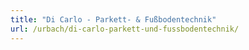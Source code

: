 ```yaml
---
title: "Di Carlo - Parkett- & Fußbodentechnik"
url: /urbach/di-carlo-parkett-und-fussbodentechnik/
---
```

